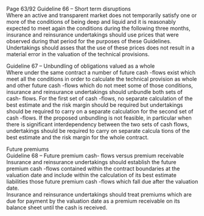  
Page 63/92 
Guideline 66 – Short term disruptions  
Where an active and transparent market does not temporarily satisfy one or more of the 
conditions of being deep and liquid and it is reasonably expected to meet again the conditions 
during the following three months, insurance and reinsurance undertakings should use prices 
that were observed during that period for the purposes of these Guidelines.  
Undertakings should asses that the use of these prices does not result in a material error in 
the valuation of the technical provisions.  
 
Guideline 67 – Unbundling of obligations valued as a whole  
Where under the same contract a number of future cash -flows exist which meet all the 
conditions in order to calculate the technical provision as whole and other future cash -flows 
which do not meet some of those conditions, insurance and reinsurance undertakings should 
unbundle both sets of cash- flows. For the first set of cash -flows, no separate calculation of the 
best estimate and the risk margin should be required but undertakings should be required to 
carry on a separate calculation for the second set of cash -flows. If the proposed unbundling is 
not feasible, in particular when there is significant interdependency between the two sets of 
cash flows, undertakings should be required to carry on separate calcula tions of the best 
estimate and the risk margin for the whole contract.  
 
Future premiums  
Guideline 68 – Future premium cash- flows versus premium receivable 
Insurance and reinsurance undertakings should establish the future premium cash -flows 
contained within the contract boundaries at the valuation date and include within the 
calculation of its best estimate liabilities those future premium cash -flows which fall due after 
the valuation date.  
Insurance and reinsurance undertakings should treat premiums which are due for payment by 
the valuation date as a premium receivable on its balance sheet until the cash is received.  